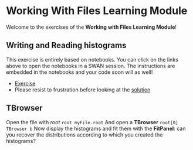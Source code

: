 # Working With Files Learning Module
Welcome to the exercises of the **Working with Files Learning Module**!

## Writing and Reading histograms
This exercise is entirely based on notebooks. You can click on the links above to open the notebooks in a SWAN session.
The instructions are embedded in the notebooks and your code soon will as well!
- [Exercise](https://cern.ch/swanserver/cgi-bin/go?projurl=https://raw.githubusercontent.com/root-project/training/master/BasicCourse/Exercises/WorkingWithFiles/WritingOnFiles.ipynb)
- Please resist to frustration before looking at the [solution](https://cern.ch/swanserver/cgi-bin/go?projurl=https://raw.githubusercontent.com/root-project/training/master/BasicCourse/Exercises/WorkingWithFiles/WritingOnFiles_Solution.ipynb)

## TBrowser
Open the file with *root*
```root myFile.root```
And open a **TBrowser**
```root[0] TBrowser b```
Now display the histograms and fit them with the **FitPanel**: can you recover the distributions according to which you created the histograms?
